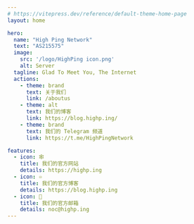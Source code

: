 ```yaml
---
# https://vitepress.dev/reference/default-theme-home-page
layout: home

hero:
  name: "High Ping Network"
  text: "AS215575"
  image:
    src: '/logo/HighPing icon.png'
    alt: Server
  tagline: Glad To Meet You, The Internet
  actions:
    - theme: brand
      text: 关于我们
      link: /aboutus
    - theme: alt
      text: 我们的博客
      link: https://blog.highp.ing/
    - theme: brand
      text: 我们的 Telegram 频道
      link: https://t.me/HighPingNetwork

features:
  - icon: 🕸️
    title: 我们的官方网站
    details: https://highp.ing
  - icon: ♾️
    title: 我们的官方博客
    details: https://blog.highp.ing
  - icon: 📧
    title: 我们的官方邮箱
    details: noc@highp.ing
---
```


